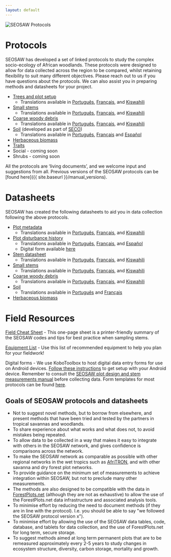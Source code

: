 ```yaml
---
layout: default
---
```

<img src="{{ site.baseurl }}/images/seosaw_protocol_figure2.png" alt="SEOSAW Protocols">

# Protocols

SEOSAW has developed a set of linked protocols to study the complex socio-ecology of African woodlands. These protocols were designed to allow for data collected across the region to be compared, whilst retaining flexibility to suit many different objectives. Please reach out to us if you have questions about the protocols.  We can also assist you in preparing methods and datasheets for your project. 

* [Trees and plot setup][1] 
	* Translations available in [Português][1a], [Français][1b], and [Kiswahili][1c] 
* [Small stems][2] 
    * Translations available in [Português][2a], [Français][2b], and [Kiswahili][2c] 
* [Coarse woody debris][3] 
    * Translations available in [Português][3a], [Français][3b], and [Kiswahili][3c] 
* [Soil][4] (developed as part of [SECO](https://blogs.ed.ac.uk/seco-project/)) 
    * Translations available in [Português][4a], [Français][4b] and [Español][4c] 
* [Herbaceous biomass][5] 
* [Traits][6]
* Social - coming soon 
* Shrubs - coming soon 

All the protocols are ‘living documents’, and we welcome input and suggestions from all. Previous versions of the SEOSAW protocols can be [found here]({{ site.baseurl }}/manual_versions).


[1]: https://bitbucket.org/miombo/seosaw/raw/master/doc/manuals/field_manual/versions/seosaw_field_manual_latest_en.pdf
[1a]: https://bitbucket.org/miombo/seosaw/raw/master/doc/manuals/field_manual/versions/seosaw_field_manual_latest_pt.pdf
[1b]: https://bitbucket.org/miombo/seosaw/raw/master/doc/manuals/field_manual/versions/seosaw_field_manual_latest_fr.pdf
[1c]: https://bitbucket.org/miombo/seosaw/raw/master/doc/manuals/field_manual/versions/seosaw_field_manual_latest_sw.pdf

[2]: https://bitbucket.org/miombo/seosaw/raw/master/doc/manuals/small_stems/versions/small_stems_latest_en.pdf
[2a]: https://bitbucket.org/miombo/seosaw/raw/master/doc/manuals/small_stems/versions/small_stems_latest_pt.pdf
[2b]: https://bitbucket.org/miombo/seosaw/raw/master/doc/manuals/small_stems/versions/small_stems_latest_fr.pdf
[2c]: https://bitbucket.org/miombo/seosaw/raw/master/doc/manuals/small_stems/versions/small_stems_latest_sw.pdf

[3]: https://bitbucket.org/miombo/seosaw/raw/master/doc/manuals/cwd/versions/cwd_latest_en.pdf
[3a]: https://bitbucket.org/miombo/seosaw/raw/master/doc/manuals/cwd/versions/cwd_latest_pt.pdf
[3b]: https://bitbucket.org/miombo/seosaw/raw/master/doc/manuals/cwd/versions/cwd_latest_fr.pdf
[3c]: https://bitbucket.org/miombo/seosaw/raw/master/doc/manuals/cwd/versions/cwd_latest_sw.pdf

[4]: https://bitbucket.org/miombo/seosaw/raw/master/doc/manuals/soil_manual/versions/SECO_soil_protocol_latest_en.pdf
[4a]: https://bitbucket.org/miombo/seosaw/raw/master/doc/manuals/soil_manual/versions/SECO_soil_protocol_latest_pt.pdf
[4b]:https://bitbucket.org/miombo/seosaw/raw/master/doc/manuals/soil_manual/versions/SECO_soil_protocol_latest_fr.pdf
[4c]:https://bitbucket.org/miombo/seosaw/raw/master/doc/manuals/soil_manual/versions/SECO_soil_protocol_latest_es.pdf

[5]: https://bitbucket.org/miombo/seosaw/raw/master/doc/manuals/herbaceous_biomass/versions/herbaceous_biomass_latest_en.pdf

[6]: https://bitbucket.org/miombo/seosaw/raw/master/doc/manuals/traits_manual/versions/seosaw_traits_manual_latest_en.pdf

# Datasheets
SEOSAW has created the following datasheets to aid you in data collection following the above protocols. 

* [Plot metadata][7] 
   * Translations available in [Português][7a], [Français][7b], and [Kiswahili][7c] 
* [Plot disturbance history][8] 
   * Translations available in [Português][8a], [Français][8b], and [Español][8c]
   * Digital form available [here](https://ee.kobotoolbox.org/x/HMyFegmI) 
* [Stem datasheet][9] 
   * Translations available in [Português][9a], [Français][9b], and [Kiswahili][9c] 
* [Small stems][10] 
   * Translations available in [Português][10a], [Français][10b], and [Kiswahili][10c] 
* [Coarse woody debris][11] 
   * Translations available in [Português][11a], [Français][11b], and [Kiswahili][11c] 
* [Soil][12] 
   * Translations available in [Português][12a] and [Français][12b] 
* [Herbaceous biomass][13] 

[7]: https://bitbucket.org/miombo/seosaw/raw/master/doc/forms/field_sheets/plot/versions/plot_latest_en.pdf
[7a]: https://bitbucket.org/miombo/seosaw/raw/master/doc/forms/field_sheets/plot/versions/plot_latest_pt.pdf
[7b]: https://bitbucket.org/miombo/seosaw/raw/master/doc/forms/field_sheets/plot/versions/plot_latest_fr.pdf
[7c]: https://bitbucket.org/miombo/seosaw/raw/master/doc/forms/field_sheets/plot/versions/plot_latest_sw.pdf

[8]: https://bitbucket.org/miombo/seosaw/raw/master/doc/forms/field_sheets/disturbance/versions/disturbance_latest_en.pdf
[8a]: https://bitbucket.org/miombo/seosaw/raw/master/doc/forms/field_sheets/disturbance/versions/disturbance_latest_pt.pdf
[8b]:https://bitbucket.org/miombo/seosaw/raw/master/doc/forms/field_sheets/disturbance/versions/disturbance_latest_fr.pdf
[8c]:https://bitbucket.org/miombo/seosaw/raw/master/doc/forms/field_sheets/disturbance/versions/disturbance_latest_es.pdf
[8d]:https://bitbucket.org/miombo/seosaw/raw/master/doc/forms/odk/forms/disturbance/versions/disturbance.xls

[9]: https://bitbucket.org/miombo/seosaw/raw/master/doc/forms/field_sheets/stem/versions/stem_latest_en.pdf
[9a]: https://bitbucket.org/miombo/seosaw/raw/master/doc/forms/field_sheets/stem/versions/stem_latest_pt.pdf
[9b]: https://bitbucket.org/miombo/seosaw/raw/master/doc/forms/field_sheets/stem/versions/stem_latest_fr.pdf
[9c]: https://bitbucket.org/miombo/seosaw/raw/master/doc/forms/field_sheets/stem/versions/stem_latest_sw.pdf

[10]: https://bitbucket.org/miombo/seosaw/raw/master/doc/forms/field_sheets/small_stem/versions/small_stem_latest_en.xlsx
[10a]: https://bitbucket.org/miombo/seosaw/raw/master/doc/forms/field_sheets/small_stem/versions/small_stem_latest_pt.xlsx
[10b]: https://bitbucket.org/miombo/seosaw/raw/master/doc/forms/field_sheets/small_stem/versions/small_stem_latest_fr.xlsx
[10c]: https://bitbucket.org/miombo/seosaw/raw/master/doc/forms/field_sheets/small_stem/versions/small_stem_latest_sw.xlsx

[11]: https://bitbucket.org/miombo/seosaw/raw/master/doc/forms/field_sheets/cwd/versions/cwd_latest_en.xlsx
[11a]: https://bitbucket.org/miombo/seosaw/raw/master/doc/forms/field_sheets/cwd/versions/cwd_latest_pt.xlsx
[11b]: https://bitbucket.org/miombo/seosaw/raw/master/doc/forms/field_sheets/cwd/versions/cwd_latest_fr.xlsx
[11c]: https://bitbucket.org/miombo/seosaw/raw/master/doc/forms/field_sheets/cwd/versions/cwd_latest_sw.xlsx

[12]: https://bitbucket.org/miombo/seosaw/raw/master/doc/forms/field_sheets/soil/versions/soil_latest_en.xlsx
[12a]: https://bitbucket.org/miombo/seosaw/raw/master/doc/forms/field_sheets/soil/versions/soil_latest_pt.xlsx
[12b]:https://bitbucket.org/miombo/seosaw/raw/master/doc/forms/field_sheets/soil/versions/soil_latest_fr.xlsx

[13]: https://bitbucket.org/miombo/seosaw/raw/master/doc/forms/field_sheets/herbaceous/versions/herbaceous_biomass_latest_en.xlsx

# Field Resources

[Field Cheat Sheet](https://bitbucket.org/miombo/seosaw/raw/master/doc/manuals/cheat_sheet/versions/cheat_sheet_latest.pdf) - This one-page sheet is a printer-friendly summary of the SEOSAW codes and tips for best practice when sampling stems.  

[Equipment List](https://bitbucket.org/miombo/seosaw/raw/master/doc/manuals/equipment_list/equipment_list_Oct2021.xlsx) - Use this list of recommended equipment to help you plan for your fieldwork!  

Digital forms - We use KoboToolbox to host digital data entry forms for use on Android devices. [Follow these instructions](https://bitbucket.org/miombo/seosaw/raw/master/doc/forms/odk/filling_forms.txt) to get setup with your Android device. Remember to consult the [SEOSAW plot design and stem measurements manual][1] before collecting data. Form templates for most protocols can be found [here](https://bitbucket.org/miombo/seosaw/raw/master/doc/forms/odk/forms/forms.zip).

## Goals of SEOSAW protocols and datasheets  

* Not to suggest novel methods, but to borrow from elsewhere, and present methods that have been tried and tested by the partners in tropical savannas and woodlands.
* To share experience about what works and what does not, to avoid mistakes being repeated.
* To allow data to be collected in a way that makes it easy to integrate with others in the SEOSAW network, and gives confidence is comparisons across the network.
* To make the SEOSAW network as comparable as possible with other regional networks in the wet tropics such as [AfriTRON](http://www.afritron.org), and with other savanna and dry forest plot networks.
* To provide guidance on the minimum set of measurements to achieve integration within SEOSAW, but not to preclude many other measurements. 
* The methods are also designed to be compatible with the data in [ForestPlots.net](https://www.forestplots.net) (although they are not as exhaustive) to allow the use of the ForestPlots.net data infrastructure and associated analysis tools.
* To minimise effort by reducing the need to document methods (if they are in line with the protocol). I.e. you should be able to say "we followed the SEOSAW protocol version x").
* To minimise effort by allowing the use of the SEOSAW data tables, code, database, and tablets for data collection, and the use of ForestPlots.net for long term, secure storage.
* To suggest methods aimed at long term permanent plots that are to be remeasured approximately every 2-5 years to study changes in ecosystem structure, diversity, carbon storage, mortality and growth. 

